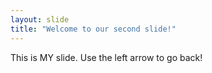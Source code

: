 ```yaml
---
layout: slide
title: "Welcome to our second slide!"
---
```

This is MY slide.
Use the left arrow to go back!